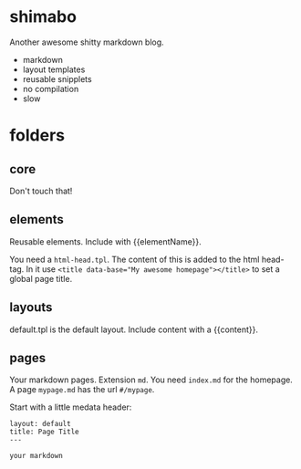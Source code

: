 shimabo
=======

Another awesome shitty markdown blog.

- markdown
- layout templates
- reusable snipplets
- no compilation
- slow

folders
=======

## core ##

Don't touch that!

## elements ##

Reusable elements. Include with {{elementName}}.

You need a `html-head.tpl`. The content of this is added to the html head-tag. In it use `<title data-base="My awesome homepage"></title>` to set a
global page title.
  
## layouts ##

default.tpl is the default layout. Include content with a {{content}}.

## pages ##

Your markdown pages. Extension `md`. You need `index.md` for the homepage. A
page `mypage.md` has the url `#/mypage`.

Start with a little medata header:

    layout: default
    title: Page Title
    ---

    your markdown


